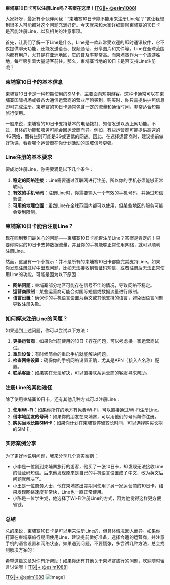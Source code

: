 **柬埔寨10日卡可以注册Line吗？答案在这里！[[TG💪+ @esim1088](https://t.me/s/esim1088)]**

大家好呀，最近有小伙伴问我：“柬埔寨10日卡能不能用来注册Line呢？”这让我想到很多人可能都对这个问题充满好奇。今天就来和大家详细聊聊柬埔寨的10日卡是否能注册Line，以及相关的注意事项。

首先，让我们了解一下Line是什么。Line是一款非常受欢迎的即时通讯软件，它不仅提供聊天功能，还能发送语音、视频通话、分享图片和文件等。Line在全球范围内都有用户，尤其是在亚洲地区，它的普及率非常高。而柬埔寨作为一个旅游胜地，每年吸引着大量游客前往。那么，柬埔寨当地的10日卡是否支持Line注册呢？

### 柬埔寨10日卡的基本信息

柬埔寨10日卡是一种短期使用的SIM卡，主要面向短期游客。这种卡通常可以在柬埔寨国际机场或者各大通信运营商的营业厅购买到。购买时，你只需提供护照信息即可完成注册。柬埔寨的10日卡通常包含一定的流量和通话时间，非常适合短期旅行使用。

一般来说，柬埔寨的10日卡支持基本的电话拨打、短信发送以及上网功能。不过，具体的功能和服务可能会因运营商而异。例如，有些运营商可能提供高速的4G网络，而有些则可能是3G或更低的网速。因此，在选择运营商时，建议提前做好功课，看看哪个运营商在你计划活动的区域信号更强。

### Line注册的基本要求

要成功注册Line，你需要满足以下几个条件：

1. **稳定的网络连接**：Line需要通过互联网进行注册，所以你的手机必须能够正常联网。
2. **有效的手机号码**：注册Line时，你需要输入一个有效的手机号码，并通过短信验证。
3. **可用的地理位置**：虽然Line在全球范围内都可以使用，但某些地区的服务可能会受到限制。

### 柬埔寨10日卡能否注册Line？

现在回到我们最关心的问题——柬埔寨10日卡能否注册Line？答案是肯定的！只要你购买的10日卡支持数据流量，并且你的手机能够正常使用网络，就可以顺利注册Line。

然而，这里有一个小提示：并不是所有的柬埔寨10日卡都能完美支持Line。如果你发现注册过程中出现问题，比如无法接收到验证码短信，或者注册后无法正常使用Line的功能，可能是因为以下原因：

- **网络问题**：柬埔寨部分地区可能存在信号不佳的情况，导致网络不稳定。
- **运营商限制**：某些运营商可能会对国际短信或数据流量进行限制。
- **语言设置**：确保你的手机语言设置为英文或其他支持的语言，避免因语言问题导致注册失败。

### 如何解决注册Line的问题？

如果遇到上述问题，你可以尝试以下方法：

1. **更换运营商**：如果你当前使用的10日卡存在问题，可以考虑换一家运营商试试。
2. **重启设备**：有时候简单的重启手机就能解决问题。
3. **检查网络设置**：确保你的手机网络设置正确，尤其是APN（接入点名称）配置。
4. **联系客服**：如果实在无法解决，可以直接联系运营商的客服寻求帮助。

### 注册Line的其他途径

除了使用柬埔寨10日卡，还有其他几种方式可以注册Line：

1. **使用Wi-Fi**：如果你所在的地方有免费Wi-Fi，可以直接通过Wi-Fi注册Line。
2. **借本地朋友的号码**：如果你的朋友在柬埔寨，可以用他们的号码帮你注册。
3. **购买当地长期SIM卡**：如果你计划在柬埔寨停留较长时间，可以选择购买长期的SIM卡。

### 实际案例分享

为了更好地说明问题，我来分享几个真实案例：

- 小李是一位刚到柬埔寨旅行的游客，他买了一张10日卡，却发现无法接收Line的验证码短信。后来他发现原来是自己的手机语言设置成了中文，改为英文后问题就解决了。
- 小王是一位商务人士，他在柬埔寨出差期间使用了另一家运营商的10日卡，结果发现网络速度非常快，Line也一直正常使用。
- 小陈是一位学生党，他选择了Wi-Fi注册Line的方式，因为他觉得这样更方便省钱。

### 总结

总的来说，柬埔寨10日卡是可以用来注册Line的，但具体情况因人而异。如果你打算在柬埔寨旅行期间使用Line，建议提前做好准备，选择合适的运营商，并注意手机的语言设置和网络状态。如果遇到问题，不要慌张，多尝试几种方法，总会找到解决方案的！

希望这篇文章对你有所帮助！如果你还有其他关于柬埔寨旅行的问题，欢迎随时留言讨论哦！[[TG💪+ @esim1088](https://t.me/s/esim1088)]

[[TG💪+ @esim1088](https://t.me/s/esim1088) ![Image](https://i.postimg.cc/4NQfJmqS/Snipaste-2025-05-13-00-14-12.png)]